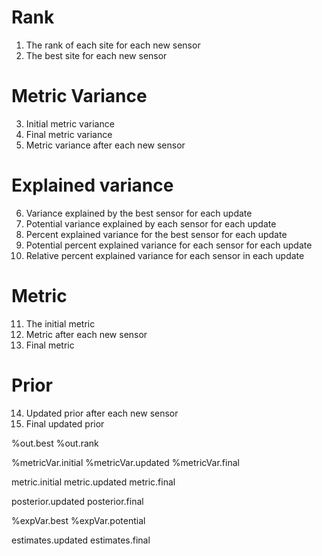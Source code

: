 # Rank
1. The rank of each site for each new sensor
2. The best site for each new sensor

# Metric Variance
3. Initial metric variance
4. Final metric variance
5. Metric variance after each new sensor

# Explained variance
6. Variance explained by the best sensor for each update
7. Potential variance explained by each sensor for each update
8. Percent explained variance for the best sensor for each update
9. Potential percent explained variance for each sensor for each update
10. Relative percent explained variance for each sensor in each update

# Metric
11. The initial metric
12. Metric after each new sensor
13. Final metric

# Prior
14. Updated prior after each new sensor
15. Final updated prior


%out.best
%out.rank

%metricVar.initial
%metricVar.updated
%metricVar.final

metric.initial
metric.updated
metric.final

posterior.updated
posterior.final

%expVar.best
%expVar.potential

estimates.updated
estimates.final
